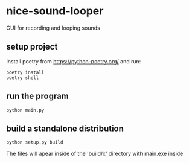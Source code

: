 # nice-sound-looper
GUI for recording and looping sounds

## setup project

Install poetry from https://python-poetry.org/ and run:

	poetry install
	poetry shell

## run the program

    python main.py

## build a standalone distribution

	python setup.py build

The files will apear inside of the 'build/x' directory with main.exe inside
